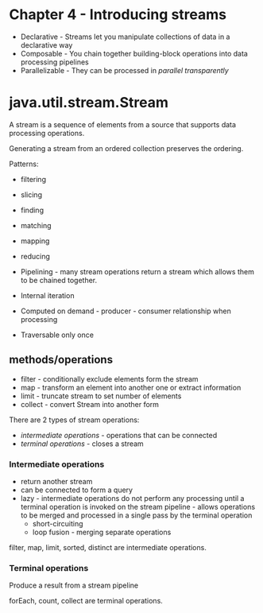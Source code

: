 # Chapter 4 - Introducing streams

- Declarative - Streams let you manipulate collections of data in a declarative way
- Composable - You chain together building-block operations into data processing pipelines
- Parallelizable - They can be processed in *parallel transparently*

# java.util.stream.Stream

A stream is a sequence of elements from a source that supports data processing operations.

Generating a stream from an ordered collection preserves the ordering.  

Patterns:
- filtering
- slicing
- finding
- matching
- mapping
- reducing

- Pipelining - many stream operations return a stream which allows them to be chained together.
- Internal iteration
- Computed on demand - producer - consumer relationship when processing
- Traversable only once

## methods/operations

- filter - conditionally exclude elements form the stream
- map - transform an element into another one or extract information
- limit - truncate stream to set number of elements
- collect - convert Stream into another form

There are 2 types of stream operations:
- *intermediate operations* - operations that can be connected
- *terminal operations* - closes a stream

### Intermediate operations

- return another stream
- can be connected to form a query
- lazy - intermediate operations do not perform any processing until a terminal operation is invoked on the stream pipeline - allows operations to be merged and processed in a single pass by the terminal operation
  - short-circuiting
  - loop fusion - merging separate operations
  
filter, map, limit, sorted, distinct are intermediate operations.  
  
### Terminal operations

Produce a result from a stream pipeline

forEach, count, collect are terminal operations.


